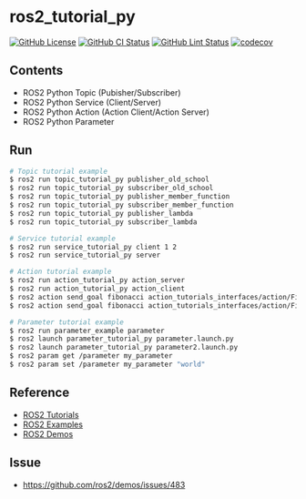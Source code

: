 # ros2_tutorial_py
[![GitHub License](https://img.shields.io/github/license/JaehyunShim/ros2_tutorial_py)](https://github.com/JaehyunShim/ros2_tutorial_py/blob/master/LICENSE)
[![GitHub CI Status](https://github.com/JaehyunShim/ros2_tutorial_py/workflows/CI/badge.svg)](https://github.com/JaehyunShim/ros2_tutorial_py/actions?query=workflow%3ACI)
[![GitHub Lint Status](https://github.com/JaehyunShim/ros2_tutorial_py/workflows/Lint/badge.svg)](https://github.com/JaehyunShim/ros2_tutorial_py/actions?query=workflow%3ALint)
[![codecov](https://codecov.io/gh/JaehyunShim/ros2_tutorial_py/branch/master/graph/badge.svg)](https://codecov.io/gh/JaehyunShim/ros2_tutorial_py)
<!-- [![Documentation Status](https://readthedocs.org/projects/ros2-tutorial-cpp/badge/?version=latest)](https://ros2-tutorial-cpp.readthedocs.io/en/latest/?badge=latest)
[![Doxygen](https://img.shields.io/badge/doxygen-documentation-blue.svg)](https://jaehyunshim.github.io/docs.ros2_tutorial_py.org/) -->

## Contents
- ROS2 Python Topic (Pubisher/Subscriber)
- ROS2 Python Service (Client/Server)
- ROS2 Python Action (Action Client/Action Server)
- ROS2 Python Parameter

## Run
```sh
# Topic tutorial example
$ ros2 run topic_tutorial_py publisher_old_school
$ ros2 run topic_tutorial_py subscriber_old_school
$ ros2 run topic_tutorial_py publisher_member_function
$ ros2 run topic_tutorial_py subscriber_member_function
$ ros2 run topic_tutorial_py publisher_lambda
$ ros2 run topic_tutorial_py subscriber_lambda

# Service tutorial example
$ ros2 run service_tutorial_py client 1 2
$ ros2 run service_tutorial_py server

# Action tutorial example
$ ros2 run action_tutorial_py action_server
$ ros2 run action_tutorial_py action_client
$ ros2 action send_goal fibonacci action_tutorials_interfaces/action/Fibonacci "{order: 5}"
$ ros2 action send_goal fibonacci action_tutorials_interfaces/action/Fibonacci "{order: 5}" --feedback

# Parameter tutorial example
$ ros2 run parameter_example parameter
$ ros2 launch parameter_tutorial_py parameter.launch.py
$ ros2 launch parameter_tutorial_py parameter2.launch.py
$ ros2 param get /parameter my_parameter
$ ros2 param set /parameter my_parameter "world"
```

## Reference
- [ROS2 Tutorials](https://index.ros.org/doc/ros2/Tutorials/)
- [ROS2 Examples](https://github.com/ros2/examples)
- [ROS2 Demos](https://github.com/ros2/demos)

## Issue
- https://github.com/ros2/demos/issues/483
